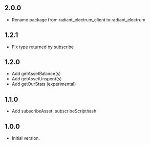 ## 2.0.0

- Rename package from radiant_electrum_client to radiant_electrum

## 1.2.1

- Fix type returned by subscribe

## 1.2.0

- Add getAssetBalance(s)
- Add getAssetUnspent(s)
- Add getOurStats (experimental)

## 1.1.0

- Add subscribeAsset, subscribeScripthash

## 1.0.0

- Initial version.
